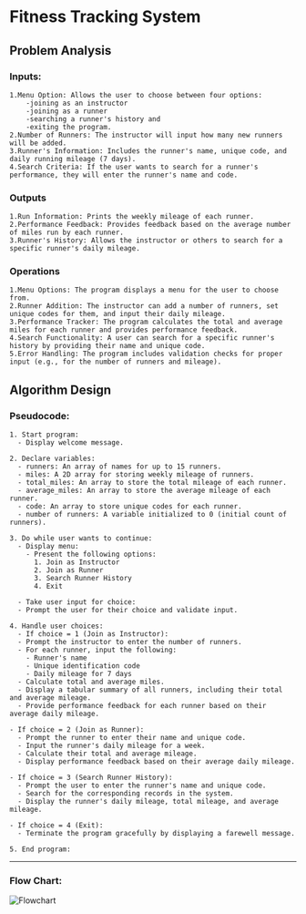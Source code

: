 # Fitness Tracking System
## Problem Analysis 
 ### Inputs: 
    1.Menu Option: Allows the user to choose between four options:  
        -joining as an instructor  
        -joining as a runner 
        -searching a runner's history and  
        -exiting the program. 
    2.Number of Runners: The instructor will input how many new runners will be added. 
    3.Runner's Information: Includes the runner's name, unique code, and daily running mileage (7 days). 
    4.Search Criteria: If the user wants to search for a runner's performance, they will enter the runner's name and code.
    
 ### Outputs
    1.Run Information: Prints the weekly mileage of each runner.
    2.Performance Feedback: Provides feedback based on the average number of miles run by each runner.
    3.Runner's History: Allows the instructor or others to search for a specific runner's daily mileage.

### Operations
    1.Menu Options: The program displays a menu for the user to choose from.
    2.Runner Addition: The instructor can add a number of runners, set unique codes for them, and input their daily mileage.
    3.Performance Tracker: The program calculates the total and average miles for each runner and provides performance feedback.
    4.Search Functionality: A user can search for a specific runner's history by providing their name and unique code.
    5.Error Handling: The program includes validation checks for proper input (e.g., for the number of runners and mileage).

## Algorithm Design

### Pseudocode:

    1. Start program:
      - Display welcome message.

    2. Declare variables:
      - runners: An array of names for up to 15 runners.
      - miles: A 2D array for storing weekly mileage of runners.
      - total_miles: An array to store the total mileage of each runner.
      - average_miles: An array to store the average mileage of each runner.
      - code: An array to store unique codes for each runner.
      - number of runners: A variable initialized to 0 (initial count of runners).

    3. Do while user wants to continue:
      - Display menu:
        - Present the following options:
          1. Join as Instructor
          2. Join as Runner
          3. Search Runner History
          4. Exit

      - Take user input for choice:
      - Prompt the user for their choice and validate input.

    4. Handle user choices:
      - If choice = 1 (Join as Instructor):
      - Prompt the instructor to enter the number of runners.
      - For each runner, input the following:
        - Runner's name
        - Unique identification code
        - Daily mileage for 7 days
      - Calculate total and average miles.
      - Display a tabular summary of all runners, including their total and average mileage.
      - Provide performance feedback for each runner based on their average daily mileage.

    - If choice = 2 (Join as Runner):
      - Prompt the runner to enter their name and unique code.
      - Input the runner's daily mileage for a week.
      - Calculate their total and average mileage.
      - Display performance feedback based on their average daily mileage.

    - If choice = 3 (Search Runner History):
      - Prompt the user to enter the runner's name and unique code.
      - Search for the corresponding records in the system.
      - Display the runner's daily mileage, total mileage, and average mileage.

    - If choice = 4 (Exit):
      - Terminate the program gracefully by displaying a farewell message.

    5. End program:
---
### Flow Chart:
![Flowchart](mermaid-diagram-2025-01-04-161102)




